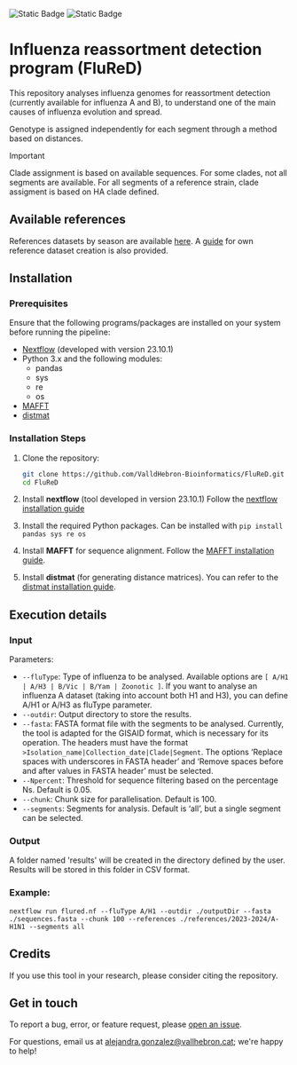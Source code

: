![Static Badge](https://img.shields.io/badge/Version-Pre--Release-blue)    ![Static Badge](https://img.shields.io/badge/License-GPL_V3-green)

# Influenza reassortment detection program (FluReD)

This repository analyses influenza genomes for reassortment detection (currently available for influenza A and B), to understand one of the main causes of influenza evolution and spread.

Genotype is assigned independently for each segment through a method based on distances.

> [!IMPORTANT]
> Clade assignment is based on available sequences. For some clades, not all segments are available. For all segments of a reference strain, clade assigment is based on HA clade defined. 



## Available references

References datasets by season are available [here](references). A [guide](references/README.md) for own reference dataset creation is also provided.


## Installation

### Prerequisites

Ensure that the following programs/packages are installed on your system before running the pipeline:

- [Nextflow](https://www.nextflow.io/docs/latest/getstarted.html) (developed with version 23.10.1)
- Python 3.x and the following modules:
    - pandas
    - sys
    - re
    - os
- [MAFFT](https://mafft.cbrc.jp/alignment/software/)
- [distmat](http://emboss.sourceforge.net/apps/cvs/emboss/apps/distmat.html)

### Installation Steps

1. Clone the repository:

    ```bash
    git clone https://github.com/ValldHebron-Bioinformatics/FluReD.git
    cd FluReD
    ```

2. Install **nextflow** (tool developed in version 23.10.1) Follow the [nextflow installation guide](https://www.nextflow.io/docs/latest/install.html)

3. Install the required Python packages. Can be installed with `pip install pandas sys re os`

4. Install **MAFFT** for sequence alignment. Follow the [MAFFT installation guide](https://mafft.cbrc.jp/alignment/software/).

5. Install **distmat** (for generating distance matrices). You can refer to the [distmat installation guide](http://emboss.sourceforge.net/apps/cvs/emboss/apps/distmat.html).

## Execution details

### Input

Parameters:
- `--fluType`: Type of influenza to be analysed. Available options are `[ A/H1 | A/H3 | B/Vic | B/Yam | Zoonotic ]`. If you want to analyse an influenza A dataset (taking into account both H1 and H3), you can define A/H1 or A/H3 as fluType parameter.
- `--outdir`: Output directory to store the results.
- `--fasta`: FASTA format file with the segments to be analysed. Currently, the tool is adapted for the GISAID format, which is necessary for its operation. The headers must have the format `>Isolation_name|Collection_date|Clade|Segment`. The options ‘Replace spaces with underscores in FASTA header’ and ‘Remove spaces before and after values in FASTA header’ must be selected.
- `--Npercent`: Threshold for sequence filtering based on the percentage Ns. Default is 0.05.
- `--chunk`: Chunk size for parallelisation. Default is 100.
- `--segments`: Segments for analysis. Default is ‘all’, but a single segment can be selected.

### Output

A folder named 'results' will be created in the directory defined by the user. Results will be stored in this folder in CSV format.

### Example:
```
nextflow run flured.nf --fluType A/H1 --outdir ./outputDir --fasta ./sequences.fasta --chunk 100 --references ./references/2023-2024/A-H1N1 --segments all
```
## Credits

If you use this tool in your research, please consider citing the repository.

## Get in touch

To report a bug, error, or feature request, please [open an issue](https://github.com/ValldHebron-Bioinformatics/FluReD/issues).

For questions, email us at alejandra.gonzalez@vallhebron.cat; we're happy to help!
